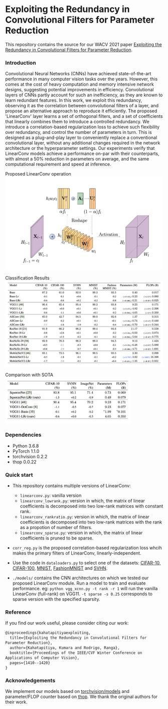 # Exploiting the Redundancy in Convolutional Filters for Parameter Reduction

This repository contains the source for our WACV 2021 paper [Exploiting the Redundancy in Convolutional Filters for Parameter Reduction](https://arxiv.org/pdf/1907.11432).

### Introduction

Convolutional Neural Networks (CNNs) have achieved state-of-the-art performance in many computer vision tasks over the years. However, this comes at the cost of heavy computation and memory intensive network designs, suggesting potential improvements in efficiency. Convolutional layers of CNNs partly account for such an inefficiency, as they are known to learn redundant features. In this work, we exploit this redundancy, observing it as the correlation between convolutional filters of a layer, and propose an alternative approach to reproduce it efficiently. The proposed 'LinearConv' layer learns a set of orthogonal filters, and a set of coefficients that linearly combines them to introduce a controlled redundancy. We introduce a correlation-based regularization loss to achieve such flexibility over redundancy, and control the number of parameters in turn. This is designed as a plug-and-play layer to conveniently replace a conventional convolutional layer, without any additional changes required in the network architecture or the hyperparameter settings. Our experiments verify that LinearConv models achieve a performance on-par with their counterparts, with almost a 50% reduction in parameters on average, and the same computational requirement and speed at inference.

Proposed LinearConv operation
<img src="./figs/conv_img.png" width="500">

Classification Results
<img src="./figs/classi.png" width="600">

Comparison with SOTA
<img src="./figs/sota.png" width="400">

### Dependencies

- Python 3.6.8
- PyTorch 1.1.0
- torchvision 0.2.2
- thop 0.0.22

### Quick start

- This repository contains multiple versions of LinearConv:
    - `linearconv.py`: vanilla version
    - `linearconv_lowrank.py`: version in which, the matrix of linear coefficients is decomposed into two low-rank matrices with constant rank.
    - `linearconv_rankratio.py`: version in which, the matrix of linear coefficients is decomposed into two low-rank matrices with the rank as a propotion of number of filters.
    - `linearconv_sparse.py`: version in which, the matrix of linear coefficients is pruned to be sparse.

- `corr_reg.py` is the proposed correlation-based regularization loss whcih makes the primary filters of LinearConv, linearly-independent.

- Use the code in `dataloaders.py` to select one of the datasets: [CIFAR-10, CIFAR-100](https://www.cs.toronto.edu/~kriz/cifar.html), [MNIST](http://yann.lecun.com/exdb/mnist/), [FashionMNIST](https://github.com/zalandoresearch/fashion-mnist) and [SVHN](http://ufldl.stanford.edu/housenumbers/).

- `./models/` contains the CNN architectures on which we tested our proposed LinearConv module. Run a model to train and evaluate performance. eg: `python vgg_xcnn.py -t rank -r 1` will run the vanilla LinearConv (full-rank) on VGG11. `-t sparse -s 0.25` corresponds to sparse version with the specified sparsity.

### Reference

If you find our work useful, please consider citing our work:
```
@inproceedings{kahatapitiyaexploiting,
  title={Exploiting the Redundancy in Convolutional Filters for Parameter Reduction},
  author={Kahatapitiya, Kumara and Rodrigo, Ranga},
  booktitle={Proceedings of the IEEE/CVF Winter Conference on Applications of Computer Vision},
  pages={1410--1420}
}
```

### Acknowledgements

We implement our models based on [torchvision/models](https://github.com/pytorch/vision/tree/master/torchvision/models) and parameter/FLOP counter based on [thop](https://github.com/Lyken17/pytorch-OpCounter). We thank the original authors for their work.
